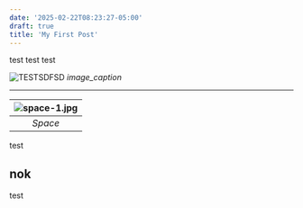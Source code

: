```yaml
---
date: '2025-02-22T08:23:27-05:00'
draft: true
title: 'My First Post'
---
```


test
test
test

![TESTSDFSD](/images/IMG_4378.jpg "TESTSET")
*image_caption*

----

| ![space-1.jpg](http://www.storywarren.com/wp-content/uploads/2016/09/space-1.jpg) | 
|:--:| 
| *Space* |



test

## nok


test
